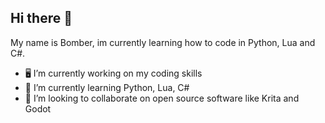 ## Hi there 👋

My name is Bomber, im currently learning how to code in Python, Lua and C#.

- 🖥️ I’m currently working on my coding skills
- 🧠 I’m currently learning Python, Lua, C#
- 👯 I’m looking to collaborate on open source software like Krita and Godot

